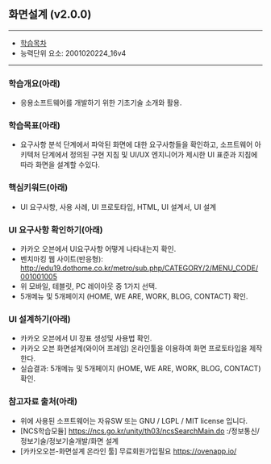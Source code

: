## 화면설계 (v2.0.0)
 
---

- [학습목차](https://github.com/miniplugin/human)
- 능력단위 요소: 2001020224_16v4

---

### 학습개요(아래)

- 응용소프트웨어를 개발하기 위한 기초기술 소개와 활용.

### 학습목표(아래)

- 요구사항 분석 단계에서 파악된 화면에 대한 요구사항들을 확인하고, 
소프트웨어 아키텍처 단계에서 정의된 구현 지침 및 UI/UX 엔지니어가 제시한 UI 표준과 지침에 따라 화면을 설계할 수있다.

### 핵심키워드(아래)

- UI 요구사항, 사용 사례, UI 프로토타입, HTML, UI 설계서, UI 설계 

### UI 요구사항 확인하기(아래)

- 카카오 오븐에서 UI요구사항 어떻게 나타내는지 확인. 
- 벤치마킹 웹 사이트(반응형): http://edu19.dothome.co.kr/metro/sub.php/CATEGORY/2/MENU_CODE/001001005
- 위 모바일, 테블릿, PC 레이아웃 중 1가지 선택.
- 5개메뉴 및 5개페이지 (HOME, WE ARE, WORK, BLOG, CONTACT) 확인.

### UI 설계하기(아래)

- 카카오 오븐에서 UI 장표 생성및 사용법 확인.
- 카카오 오븐 화면설계(와이어 프레임) 온라인툴을 이용하여 화면 프로토타입을 제작한다.
- 실습결과: 5개메뉴 및 5개페이지 (HOME, WE ARE, WORK, BLOG, CONTACT) 확인.

### 참고자료 출처(아래)

- 위에 사용된 소프트웨어는 자유SW 또는 GNU / LGPL / MIT license 입니다.
- [NCS학습모듈] https://ncs.go.kr/unity/th03/ncsSearchMain.do :/정보통신/정보기술/정보기술개발/화면 설계
- [카카오오븐-화면설계 온라인 툴] 무료회원가입필요 https://ovenapp.io/
